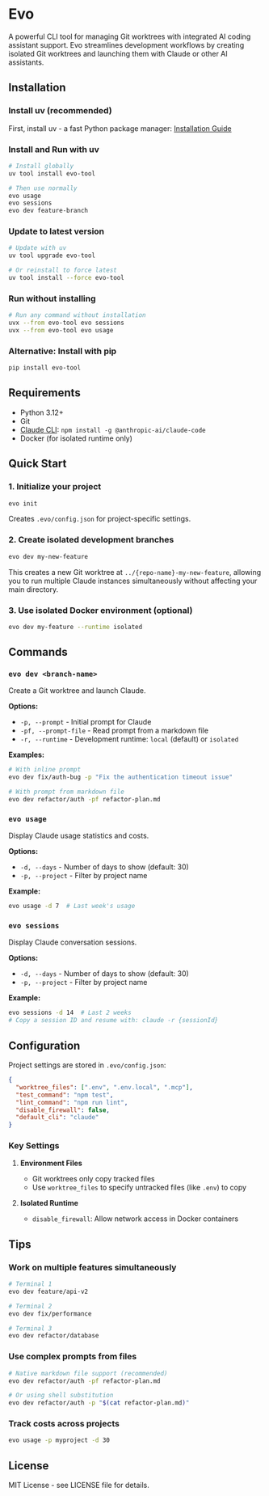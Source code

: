 # Evo

A powerful CLI tool for managing Git worktrees with integrated AI coding assistant support. Evo streamlines development workflows by creating isolated Git worktrees and launching them with Claude or other AI assistants.

## Installation

### Install uv (recommended)
First, install uv - a fast Python package manager:
[Installation Guide](https://docs.astral.sh/uv/getting-started/installation/#installation-methods)

### Install and Run with uv
```bash
# Install globally
uv tool install evo-tool

# Then use normally
evo usage
evo sessions
evo dev feature-branch
```

### Update to latest version
```bash
# Update with uv
uv tool upgrade evo-tool

# Or reinstall to force latest
uv tool install --force evo-tool
```

### Run without installing
```bash
# Run any command without installation
uvx --from evo-tool evo sessions
uvx --from evo-tool evo usage
```

### Alternative: Install with pip
```bash
pip install evo-tool
```

## Requirements

- Python 3.12+
- Git
- [Claude CLI](https://docs.anthropic.com/en/docs/claude-code/overview#basic-usage): `npm install -g @anthropic-ai/claude-code`
- Docker (for isolated runtime only)

## Quick Start

### 1. Initialize your project
```bash
evo init
```
Creates `.evo/config.json` for project-specific settings.

### 2. Create isolated development branches
```bash
evo dev my-new-feature
```
This creates a new Git worktree at `../{repo-name}-my-new-feature`, allowing you to run multiple Claude instances simultaneously without affecting your main directory.

### 3. Use isolated Docker environment (optional)
```bash
evo dev my-feature --runtime isolated
```

## Commands

### `evo dev <branch-name>`
Create a Git worktree and launch Claude.

**Options:**
- `-p, --prompt` - Initial prompt for Claude
- `-pf, --prompt-file` - Read prompt from a markdown file
- `-r, --runtime` - Development runtime: `local` (default) or `isolated`

**Examples:**
```bash
# With inline prompt
evo dev fix/auth-bug -p "Fix the authentication timeout issue"

# With prompt from markdown file
evo dev refactor/auth -pf refactor-plan.md
```

### `evo usage`
Display Claude usage statistics and costs.

**Options:**
- `-d, --days` - Number of days to show (default: 30)
- `-p, --project` - Filter by project name

**Example:**
```bash
evo usage -d 7  # Last week's usage
```

### `evo sessions`
Display Claude conversation sessions.

**Options:**
- `-d, --days` - Number of days to show (default: 30)
- `-p, --project` - Filter by project name

**Example:**
```bash
evo sessions -d 14  # Last 2 weeks
# Copy a session ID and resume with: claude -r {sessionId}
```

## Configuration

Project settings are stored in `.evo/config.json`:

```json
{
  "worktree_files": [".env", ".env.local", ".mcp"],
  "test_command": "npm test",
  "lint_command": "npm run lint",
  "disable_firewall": false,
  "default_cli": "claude"
}
```

### Key Settings

1. **Environment Files**
   - Git worktrees only copy tracked files
   - Use `worktree_files` to specify untracked files (like `.env`) to copy

2. **Isolated Runtime**
   - `disable_firewall`: Allow network access in Docker containers

## Tips

### Work on multiple features simultaneously
```bash
# Terminal 1
evo dev feature/api-v2

# Terminal 2
evo dev fix/performance

# Terminal 3
evo dev refactor/database
```

### Use complex prompts from files
```bash
# Native markdown file support (recommended)
evo dev refactor/auth -pf refactor-plan.md

# Or using shell substitution
evo dev refactor/auth -p "$(cat refactor-plan.md)"
```

### Track costs across projects
```bash
evo usage -p myproject -d 30
```

## License

MIT License - see LICENSE file for details.
